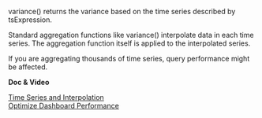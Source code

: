 variance() returns the variance based on the time series described by tsExpression.

Standard aggregation functions like variance() interpolate data in each time series. The aggregation function itself is applied to the interpolated series.

If you are aggregating thousands of time series, query performance might be affected.

**Doc & Video**

[Time Series and Interpolation](https://www.youtube.com/watch?v=9LnDszVrJs4)<br>
[Optimize Dashboard Performance](https://docs.wavefront.com/ui_dashboards.html#ensure-optimal-dashboard-performance)